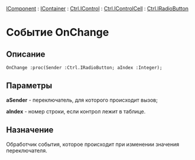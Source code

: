 ﻿---
Link: .Ctrl.IRadioButton.@OnChange
---

[IComponent](topic:Com.Custom.ComClasses.IComponent.Default) :
[IContainer](topic:Com.Custom.ComClasses.IContainer.Default) :
[Ctrl.IControl](topic:Com.Custom.ComClasses.Ctrl.IControl.Default) :
[Ctrl.IControlCell](topic:Com.Custom.ComClasses.Ctrl.IControlCell.Default) :
[Ctrl.IRadioButton](Default)

# Событие OnChange

## Описание

    OnChange :proc(Sender :Ctrl.IRadioButton; aIndex :Integer);

## Параметры

**aSender** - переключатель, для которого происходит вызов;

**aIndex** -  номер строки, если контрол лежит в таблице.

## Назначение

Обработчик события, которое происходит при изменении значения переключателя.